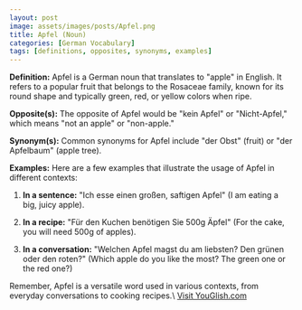 ```yaml
---
layout: post
image: assets/images/posts/Apfel.png
title: Apfel (Noun)
categories: [German Vocabulary]
tags: [definitions, opposites, synonyms, examples]
---
```


**Definition:**
Apfel is a German noun that translates to "apple" in English. It refers to a popular fruit that belongs to the Rosaceae family, known for its round shape and typically green, red, or yellow colors when ripe. 

**Opposite(s):**
The opposite of Apfel would be "kein Apfel" or "Nicht-Apfel," which means "not an apple" or "non-apple." 

**Synonym(s):**
Common synonyms for Apfel include "der Obst" (fruit) or "der Apfelbaum" (apple tree).

**Examples:**
Here are a few examples that illustrate the usage of Apfel in different contexts:

1. **In a sentence:** "Ich esse einen großen, saftigen Apfel" (I am eating a big, juicy apple).

2. **In a recipe:** "Für den Kuchen benötigen Sie 500g Äpfel" (For the cake, you will need 500g of apples).

3. **In a conversation:** "Welchen Apfel magst du am liebsten? Den grünen oder den roten?" (Which apple do you like the most? The green one or the red one?)

Remember, Apfel is a versatile word used in various contexts, from everyday conversations to cooking recipes.\ <a id="yg-widget-0" class="youglish-widget" data-query="Apfel" data-lang="german" data-components="8412" data-auto-start="0" data-bkg-color="theme_light" data-title="How%20to%20pronounce%20Apfel%20in%20German"  rel="nofollow" href="https://youglish.com">Visit YouGlish.com</a><script async src="https://youglish.com/public/emb/widget.js" charset="utf-8"></script>